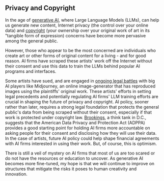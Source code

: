 ## Privacy and Copyright

In the age of [generative AI](https://ai.google/discover/generativeai/), where Large Language Models (LLMs), can help us generate new content, Internet privacy (the control over your online data) and [copyright](https://www.copyright.gov/what-is-copyright/) (your ownership over your original work of art in its "tangible form of expression) concerns have become more pervasive among the general public. 

However, those who appear to be the most concerned are individuals who create art or other forms of original content for a living - and for good reason. AI firms have scraped these artists' work off the Internet without their consent and use this data to train the LLMs behind popular AI programs and interfaces. 

Some artists have sued, and are engaged in [ongoing legal battles](https://apnews.com/article/artists-ai-image-generators-stable-diffusion-midjourney-7ebcb6e6ddca3f165a3065c70ce85904) with big AI players like Midjourney, an online image-generator that has reproduced images using the plaintiffs' original work. These artists' efforts in setting legal precedents and potentially regulating AI firms' LLM training efforts are crucial in shaping the future of privacy and copyright. AI policy, sooner rather than later, requires a strong legal foundation that protects the general public's data from being scraped without their consent, especially if that work is protected under copyright law. [Brookings](https://www.brookings.edu/articles/how-privacy-legislation-can-help-address-ai/), a think tank in D.C., suggests that the American Data Privacy and Protection Act (ADPPA) provides a good starting point for holding AI firms more accountable on asking people for their consent and disclosing how they will use their data. In the case of artists, future AI policy could help shape financial agreements with AI firms interested in using their work. But, of course, this is optimism. 

There is still a veil of mystery on AI firms that most of us are too scared or do not have the resources or education to uncover. As generative AI becomes more fine-tuned, my hope is that we will continue to improve on structures that mitigate the risks it poses to human creativity and innovation.
